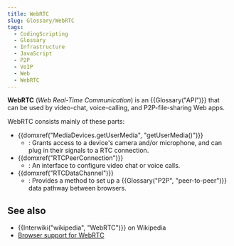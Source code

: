 ```yaml
---
title: WebRTC
slug: Glossary/WebRTC
tags:
  - CodingScripting
  - Glossary
  - Infrastructure
  - JavaScript
  - P2P
  - VoIP
  - Web
  - WebRTC
---
```

**WebRTC** (_Web Real-Time Communication_) is an {{Glossary("API")}} that can be used by video-chat, voice-calling, and P2P-file-sharing Web apps.

WebRTC consists mainly of these parts:

- {{domxref("MediaDevices.getUserMedia", "getUserMedia()")}}
  - : Grants access to a device's camera and/or microphone, and can plug in their signals to a RTC connection.
- {{domxref("RTCPeerConnection")}}
  - : An interface to configure video chat or voice calls.
- {{domxref("RTCDataChannel")}}
  - : Provides a method to set up a {{Glossary("P2P", "peer-to-peer")}} data pathway between browsers.

## See also

- {{Interwiki("wikipedia", "WebRTC")}} on Wikipedia
- [Browser support for WebRTC](https://caniuse.com/rtcpeerconnection)
